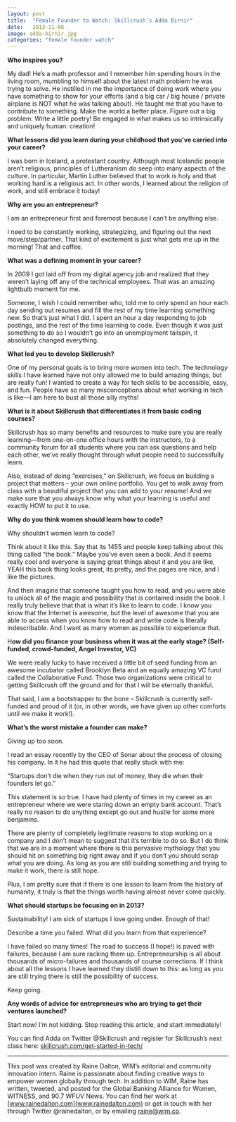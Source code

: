 ```yaml
---
layout: post
title:  "Female Founder to Watch: Skillcrush’s Adda Birnir"
date:   2013-11-08
image: adda-birnir.jpg
categories: "female founder watch"
---
```



**Who inspires you?**

My dad! He’s a math professor and I remember him spending hours in the living room, mumbling to himself about the latest math problem he was trying to solve. He instilled in me the importance of doing work where you have something to show for your efforts (and a big car / big house / private airplane is NOT what he was talking about).
He taught me that you have to contribute to something. Make the world a better place. Figure out a big problem. Write a little poetry! Be engaged in what makes us so intrinsically and uniquely human: creation!

**What lessons did you learn during your childhood that you’ve carried into your career?**

I was born in Iceland, a protestant country. Although most Icelandic people aren’t religious, principles of Lutheranism do seep into many aspects of the culture. In particular, Martin Luther believed that to work is holy and that working hard is a religious act. In other words, I learned about the religion of work, and still embrace it today!

**Why are you an entrepreneur?**

I am an entrepreneur first and foremost because I can’t be anything else.

I need to be constantly working, strategizing, and figuring out the next move/step/partner. That kind of excitement is just what gets me up in the morning! That and coffee.

**What was a defining moment in your career?**

In 2009 I got laid off from my digital agency job and realized that they weren’t laying off any of the technical employees. That was an amazing lightbulb moment for me.

Someone, I wish I could remember who, told me to only spend an hour each day sending out resumes and fill the rest of my time learning something new. So that’s just what I did. I spent an hour a day responding to job postings, and the rest of the time learning to code. Even though it was just something to do so I wouldn’t go into an unemployment tailspin, it absolutely changed everything.

**What led you to develop Skillcrush?**

One of my personal goals is to bring more women into tech. The technology skills I have learned have not only allowed me to build amazing things, but are really fun! I wanted to create a way for tech skills to be accessible, easy, and fun. People have so many misconceptions about what working in tech is like—I am here to bust all those silly myths!

**What is it about Skillcrush that differentiates it from basic coding courses?**

Skillcrush has so many benefits and resources to make sure you are really learning—from one-on-one office hours with the instructors, to a community forum for all students where you can ask questions and help each other, we’ve really thought through what people need to successfully learn.

Also, instead of doing “exercises,” on Skillcrush, we focus on building a project that matters – your own online portfolio. You get to walk away from class with a beautiful project that you can add to your resume! And we make sure that you always know why what your learning is useful and exactly HOW to put it to use.

**Why do you think women should learn how to code?**

Why shouldn’t women learn to code?

Think about it like this. Say that its 1455 and people keep talking about this thing called “the book.” Maybe you’ve even seen a book. And it seems really cool and everyone is saying great things about it and you are like, YEAH this book thing looks great, its pretty, and the pages are nice, and I like the pictures.

And then imagine that someone taught you how to read, and you were able to unlock all of the magic and possibility that is contained inside the book. I really truly believe that that is what it’s like to learn to code. I know you know that the Internet is awesome, but the level of awesome that you are able to access when you know how to read and write code is literally indescribable. And I want as many women as possible to experience that.

H**ow did you finance your business when it was at the early stage? (Self-funded, crowd-funded, Angel Investor, VC)**

We were really lucky to have received a little bit of seed funding from an awesome incubator called Brooklyn Beta and an equally amazing VC fund called the Collaborative Fund. Those two organizations were critical to getting Skillcrush off the ground and for that I will be eternally thankful.

That said, I am a bootstrapper to the bone – Skillcrush is currently self-funded and proud of it (or, in other words, we have given up other comforts until we make it work!).


**What’s the worst mistake a founder can make?**

Giving up too soon.

I read an essay recently by the CEO of Sonar about the process of closing his company. In it he had this quote that really stuck with me:

“Startups don’t die when they run out of money, they die when their founders let go.”

This statement is so true. I have had plenty of times in my career as an entrepreneur where we were staring down an empty bank account. That’s really no reason to do anything except go out and hustle for some more benjamins.

There are plenty of completely legitimate reasons to stop working on a company and I don’t mean to suggest that it’s terrible to do so. But I do think that we are in a moment where there is this pervasive mythology that you should hit on something big right away and if you don’t you should scrap what you are doing. As long as you are still building something and trying to make it work, there is still hope.

Plus, I am pretty sure that if there is one lesson to learn from the history of humanity, it truly is that the things worth having almost never come quickly.

**What should startups be focusing on in 2013?**

Sustainability! I am sick of startups I love going under. Enough of that!

Describe a time you failed. What did you learn from that experience?

I have failed so many times! The road to success (I hope!) is paved with failures, because I am sure racking them up. Entrepreneurship is all about thousands of micro-failures and thousands of course corrections. If I think about all the lessons I have learned they distill down to this: as long as you are still trying there is still the possibility of success.

Keep going.

**Any words of advice for entrepreneurs who are trying to get their ventures launched?**

Start now! I’m not kidding. Stop reading this article, and start immediately!

You can find Adda on Twitter @Skillcrush and register for Skillcrush’s next class here: [skillcrush.com/get-started-in-tech/](killcrush.com/get-started-in-tech/)

-----

This post was created by Raine Dalton, WIM’s editorial and community innovation intern. Raine is passionate about finding creative ways to empower women globally through tech. In addition to WIM, Raine has written, tweeted, and posted for the Global Banking Alliance for Women, WITNESS, and 90.7 WFUV News. You can find her work at [www.rainedalton.com](www.rainedalton.com) or get in touch with her through Twitter @rainedalton, or by emailing raine@wim.co.